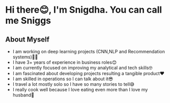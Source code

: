 # Hi there😊, I'm Snigdha. You can call me Sniggs

## About Myself

- I am working on deep learning projects (CNN,NLP and Recommendation systems)💪🏻
- I have 3+ years of experience in business roles😊
- I am currently focused on improving my analytical and tech skills🤓
- I am fascinated about developing projects resulting a tangible product❤️
- I am skilled in operations so I can talk about it😎
- I travel a lot mostly solo so I have so many stories to tell😅
- I really cook well because I love eating even more than I love my husband🙈
